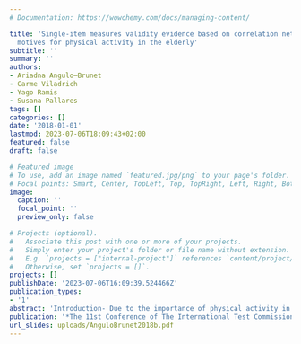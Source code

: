 ```yaml
---
# Documentation: https://wowchemy.com/docs/managing-content/

title: 'Single-item measures validity evidence based on correlation network analysis:
  motives for physical activity in the elderly'
subtitle: ''
summary: ''
authors:
- Ariadna Angulo—Brunet
- Carme Viladrich
- Yago Ramis
- Susana Pallares
tags: []
categories: []
date: '2018-01-01'
lastmod: 2023-07-06T18:09:43+02:00
featured: false
draft: false

# Featured image
# To use, add an image named `featured.jpg/png` to your page's folder.
# Focal points: Smart, Center, TopLeft, Top, TopRight, Left, Right, BottomLeft, Bottom, BottomRight.
image:
  caption: ''
  focal_point: ''
  preview_only: false

# Projects (optional).
#   Associate this post with one or more of your projects.
#   Simply enter your project's folder or file name without extension.
#   E.g. `projects = ["internal-project"]` references `content/project/deep-learning/index.md`.
#   Otherwise, set `projects = []`.
projects: []
publishDate: '2023-07-06T16:09:39.524466Z'
publication_types:
- '1'
abstract: 'Introduction- Due to the importance of physical activity in frailty prevention among the elderly, it is important to assess their motives for physical activity. In the elderly population, reading difficulties must be added to those negative feelings also experimented in general population, as fatigue, boredom or frustration in data collection. Using single-item measures could overcome those difficulties and increase feasibility when multidimensional constructs are assessed, which is the case of Self-determination theory of motivation. This theory establishes that coaches’ interpersonal style can impact on basic psychological needs satisfaction, which can predict motives for physical activity which in turn can anticipate feelings of vitality and engagement in an activity. Objectives- The aim of this study is to gather validity evidence for the single-item measures, developed in early stages of this study, based on an empirical test of the expected nomological network. Design/Methodology- Seventy elderly adults who attended to physical activity programs participated in this study. It was heteroadministered the full-form of Coaches’ interpersonal style questionnaire, the Basic psychological needs satisfaction scale, the Behavioral regulation exercise questionnaire, the Subjective vitality scale and three engagement items. Short-form was self-reported. We performed a correlation network analysis for each questionnaire form with qgraph package of R software using polychoric correlations due to ceiling and floor effects. Results- Both network analyses reproduce a similar correlation pattern showing differences in the strength of the relationship between variables. Due to the small sample size, some items of the long form were deleted due to non-variance, indicating low discrimination of those items. Conclusions- More validity evidences should be provided for the assessment of motives for physical activity in the elderly with short and long measures. Decision-making consequences related to feasibility and psychometric properties are discussed'
publication: '*The 11st Conference of The International Test Commission*'
url_slides: uploads/AnguloBrunet2018b.pdf
---
```

